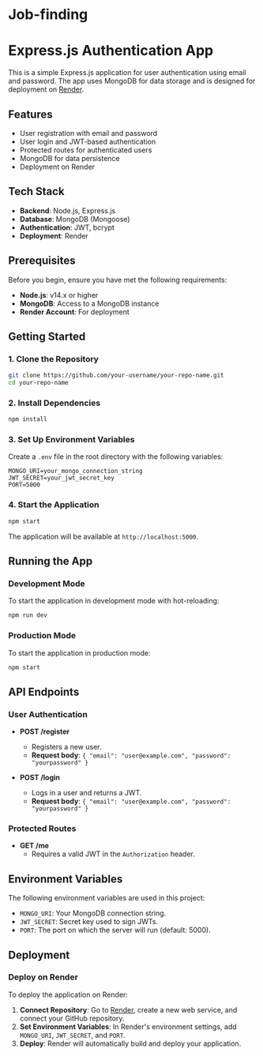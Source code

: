 # Job-finding
# Express.js Authentication App

This is a simple Express.js application for user authentication using email and password. The app uses MongoDB for data storage and is designed for deployment on [Render](https://render.com).

## Features

- User registration with email and password
- User login and JWT-based authentication
- Protected routes for authenticated users
- MongoDB for data persistence
- Deployment on Render

## Tech Stack

- **Backend**: Node.js, Express.js
- **Database**: MongoDB (Mongoose)
- **Authentication**: JWT, bcrypt
- **Deployment**: Render

## Prerequisites

Before you begin, ensure you have met the following requirements:

- **Node.js**: v14.x or higher
- **MongoDB**: Access to a MongoDB instance
- **Render Account**: For deployment

## Getting Started

### 1. Clone the Repository

```bash
git clone https://github.com/your-username/your-repo-name.git
cd your-repo-name
```

### 2. Install Dependencies

```bash
npm install
```

### 3. Set Up Environment Variables

Create a `.env` file in the root directory with the following variables:

```plaintext
MONGO_URI=your_mongo_connection_string
JWT_SECRET=your_jwt_secret_key
PORT=5000
```

### 4. Start the Application

```bash
npm start
```

The application will be available at `http://localhost:5000`.

## Running the App

### Development Mode

To start the application in development mode with hot-reloading:

```bash
npm run dev
```

### Production Mode

To start the application in production mode:

```bash
npm start
```

## API Endpoints

### User Authentication

- **POST /register**
  - Registers a new user.
  - **Request body**: `{ "email": "user@example.com", "password": "yourpassword" }`

- **POST /login**
  - Logs in a user and returns a JWT.
  - **Request body**: `{ "email": "user@example.com", "password": "yourpassword" }`

### Protected Routes

- **GET /me**
  - Requires a valid JWT in the `Authorization` header.

## Environment Variables

The following environment variables are used in this project:

- `MONGO_URI`: Your MongoDB connection string.
- `JWT_SECRET`: Secret key used to sign JWTs.
- `PORT`: The port on which the server will run (default: 5000).

## Deployment

### Deploy on Render

To deploy the application on Render:

1. **Connect Repository**: Go to [Render](https://dashboard.render.com/), create a new web service, and connect your GitHub repository.
2. **Set Environment Variables**: In Render's environment settings, add `MONGO_URI`, `JWT_SECRET`, and `PORT`.
3. **Deploy**: Render will automatically build and deploy your application.
